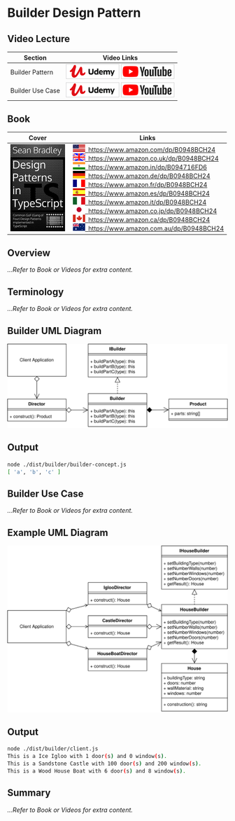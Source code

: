 # Builder Design Pattern

## Video Lecture

| Section          | Video Links                                                                                                                                                                                                        |
| ---------------- | ------------------------------------------------------------------------------------------------------------------------------------------------------------------------------------------------------------------ |
| Builder Pattern  | <a class="udemyVideoLink" href="https://www.udemy.com/course/design-patterns-typescript/learn/lecture/26680140/?referralCode=6384C079FB0A503DB9D9" target="_blank" title="Builder"><img src="../img/udemy_btn_sm.gif" alt="Builder"/></a>&nbsp;<a id="ytVideoLink" href="https://www.youtube.com/watch?v=2bF7HUAiaSU&list=PLKWUX7aMnlELvv8bXquIgxXYyHH5SFlaP" target="_blank" title="Builder Pattern"><img src="../img/yt_btn_sm.gif" alt="Builder Pattern"/></a>   |
| Builder Use Case | <a class="udemyVideoLink" href="https://www.udemy.com/course/design-patterns-typescript/learn/lecture/26680148/?referralCode=6384C079FB0A503DB9D9" target="_blank" title="Builder Use Case"><img src="../img/udemy_btn_sm.gif" alt="Builder Use Case"/></a>&nbsp;<a id="ytVideoLink" href="https://www.youtube.com/watch?v=JBVK6UnIUDA&list=PLKWUX7aMnlELvv8bXquIgxXYyHH5SFlaP" target="_blank" title="Builder Use Case"><img src="../img/yt_btn_sm.gif" alt="Builder Use Case"/></a> |

## Book 

Cover | Links
-|-
![Design Patterns In TypeScript (ASIN : B0948BCH24)](../img/dp_typescript_125.jpg) | &nbsp;<a href="https://www.amazon.com/dp/B0948BCH24"><img src="../img/flag_us.gif">&nbsp; https://www.amazon.com/dp/B0948BCH24</a><br/>&nbsp;<a href="https://www.amazon.co.uk/dp/B0948BCH24"><img src="../img/flag_uk.gif">&nbsp; https://www.amazon.co.uk/dp/B0948BCH24</a><br/>&nbsp;<a href="https://www.amazon.in/dp/B094716FD6"><img src="../img/flag_in.gif">&nbsp; https://www.amazon.in/dp/B094716FD6</a><br/>&nbsp;<a href="https://www.amazon.de/dp/B0948BCH24"><img src="../img/flag_de.gif">&nbsp; https://www.amazon.de/dp/B0948BCH24</a><br/>&nbsp;<a href="https://www.amazon.fr/dp/B0948BCH24"><img src="../img/flag_fr.gif">&nbsp; https://www.amazon.fr/dp/B0948BCH24</a><br/>&nbsp;<a href="https://www.amazon.es/dp/B0948BCH24"><img src="../img/flag_es.gif">&nbsp; https://www.amazon.es/dp/B0948BCH24</a><br/>&nbsp;<a href="https://www.amazon.it/dp/B0948BCH24"><img src="../img/flag_it.gif">&nbsp; https://www.amazon.it/dp/B0948BCH24</a><br/>&nbsp;<a href="https://www.amazon.co.jp/dp/B0948BCH24"><img src="../img/flag_jp.gif">&nbsp; https://www.amazon.co.jp/dp/B0948BCH24</a><br/>&nbsp;<a href="https://www.amazon.ca/dp/B0948BCH24"><img src="../img/flag_ca.gif">&nbsp; https://www.amazon.ca/dp/B0948BCH24</a><br/>&nbsp;<a href="https://www.amazon.com.au/dp/B0948BCH24"><img src="../img/flag_au.gif">&nbsp; https://www.amazon.com.au/dp/B0948BCH24</a>

## Overview

_...Refer to Book or Videos for extra content._

## Terminology

_...Refer to Book or Videos for extra content._

## Builder UML Diagram

![Builder Pattern Overview](../img/builder_concept.svg)

## Output

```bash
node ./dist/builder/builder-concept.js
[ 'a', 'b', 'c' ]
```

## Builder Use Case

_...Refer to Book or Videos for extra content._

## Example UML Diagram

![Builder Pattern in Context](../img/builder_example.svg)

## Output

```bash
node ./dist/builder/client.js
This is a Ice Igloo with 1 door(s) and 0 window(s).
This is a Sandstone Castle with 100 door(s) and 200 window(s).
This is a Wood House Boat with 6 door(s) and 8 window(s).
```

<!-- ## New Coding Concepts

### todo -->

## Summary

_...Refer to Book or Videos for extra content._
